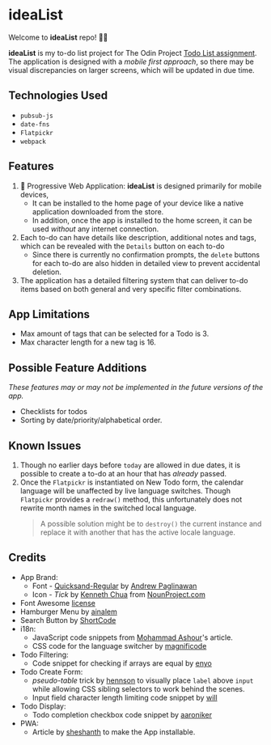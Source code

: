 <!-- @format -->

# **ideaList**

Welcome to **ideaList** repo! 🙋‍♂️

**ideaList** is my to-do list project for The Odin Project [Todo List assignment](https://www.theodinproject.com/paths/full-stack-javascript/courses/javascript/lessons/todo-list). The application is designed with a _mobile first approach_, so there may be visual discrepancies on larger screens, which will be updated in due time.

## Technologies Used

- `pubsub-js`
- `date-fns`
- `Flatpickr`
- `webpack`

## Features

1. 📱 Progressive Web Application: **ideaList** is designed primarily for mobile devices,
   - It can be installed to the home page of your device like a native application downloaded from the store.
   - In addition, once the app is installed to the home screen, it can be used _without_ any internet connection.
2. Each to-do can have details like description, additional notes and tags, which can be revealed with the `Details` button on each to-do
   - Since there is currently no confirmation prompts, the `delete` buttons for each to-do are also hidden in detailed view to prevent accidental deletion.
3. The application has a detailed filtering system that can deliver to-do items based on both general and very specific filter combinations.

## App Limitations

- Max amount of tags that can be selected for a Todo is 3.
- Max character length for a new tag is 16.

## Possible Feature Additions

_These features may or may not be implemented in the future versions of the app._

- Checklists for todos
- Sorting by date/priority/alphabetical order.

## Known Issues

1. Though no earlier days before `today` are allowed in due dates, it is possible to create a to-do at an hour that has _already_ passed.
2. Once the `Flatpickr` is instantiated on New Todo form, the calendar language will be unaffected by live language switches. Though `Flatpickr` provides a `redraw()` method, this unfortunately does not rewrite month names in the switched local language.
   > A possible solution might be to `destroy()` the current instance and replace it with another that has the active locale language.

## Credits

- App Brand:
  - Font - [Quicksand-Regular](https://www.fontsquirrel.com/fonts/quicksand) by [Andrew Paglinawan](http://andrewpaglinawan.com/)
  - Icon - _Tick_ by [Kenneth Chua](https://thenounproject.com/inkentation/) from [NounProject.com](https://thenounproject.com/)
- Font Awesome [license](https://fontawesome.com/license)
- Hamburger Menu by [ainalem](https://codepen.io/ainalem/pen/LJYRxz)
- Search Button by [ShortCode](https://codepen.io/ShortCode/pen/jOrBeOw)
- i18n:
  - JavaScript code snippets from [Mohammad Ashour](https://phrase.com/blog/posts/author/mohammad-ashour/)'s article.
  - CSS code for the language switcher by [magnificode](https://codepen.io/magnificode/)
- Todo Filtering:
  - Code snippet for checking if arrays are equal by [enyo](https://stackoverflow.com/questions/3115982/how-to-check-if-two-arrays-are-equal-with-javascript/16436975#16436975)
- Todo Create Form:
  - _pseudo-table_ trick by [hennson](https://coderwall.com/p/8bg0wa/css-only-highlight-label-when-focusing-an-input-field) to visually place `label` above `input` while allowing CSS sibling selectors to work behind the scenes.
  - Input field character length limiting code snippet by [will](https://stackoverflow.com/a/10656599)
- Todo Display:
  - Todo completion checkbox code snippet by [aaroniker](https://codepen.io/aaroniker)
- PWA:
  - Article by [sheshanth](https://dev.to/sheshanth/make-web-application-installable-1709) to make the App installable.
